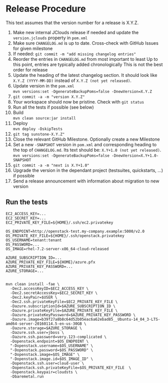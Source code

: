# Release Procedure

This text assumes that the version number for a release is X.Y.Z.

1. Make new internal JClouds release
   if needed and update the `version.jclouds` property in `pom.xml`
1. Make sure `CHANGELOG.md` is up to date. Cross-check with GitHub Issues
   for given milestone
1. If needed: `git commit -m "add missing changelog entries"`
1. Reorder the entries in `CHANGELOG.md` from most important to least
   Up to this point, entries are typically added chronologically
   This is not the best order for release
1. Update the heading of the latest changelog section.
   It should look like `X.Y.Z (YYYY-MM-DD)` instead of
   `X.Y.Z (not yet released)`.
1. Update version in the `pom.xml`  
   `mvn versions:set -DgenerateBackupPoms=false -DnewVersion=X.Y.Z`
1. `git commit -a -m "version X.Y.Z"`
1. Your workspace should now be pristine. Check with `git status`
1. Run all the tests if possible (see below)  
1. Build  
   `mvn clean source:jar install`
1. Deploy  
   `mvn deploy -DskipTests`
1. `git tag sunstone-X.Y.Z"`
1. Close the relevant GitHub Milestone. Optionally create a new Milestone
1. Set a new `-SNAPSHOT` version in `pom.xml` and corresponding heading to the top of `CHANGELOG.md`.
   Its text should be: `X.Y+1.0 (not yet released)`.  
   `mvn versions:set -DgenerateBackupPoms=false -DnewVersion=X.Y+1.0-SNAPSHOT`
1. `git commit -a -m "next is X.Y+1.0"`
1. Upgrade the version in the dependant project (testsuites, quickstarts, ...) if possible
1. Send a release announcement with information about migration to new version

## Run the tests

```
EC2_ACCESS_KEY=...
EC2_SECRET_KEY=...
EC2_PRIVATE_KEY_FILE=${HOME}/.ssh/ec2.privatekey

OS_ENDPOINT=http://openstack-test.my-company.example:5000/v2.0
OS_PRIVATE_KEY_FILE=${HOME}/.ssh/openstack.privatekey
OS_USERNAME=tenant:tenant
OS_PASSWORD=...
OS_IMAGE=rhel-7.2-server-x86_64-cloud-released

AZURE_SUBSCRIPTION_ID=...
AZURE_PRIVATE_KEY_FILE=${HOME}/azure.pfx
AZURE_PRIVATE_KEY_PASSWORD=...
AZURE_STORAGE=...


mvn clean install -fae \
  -Dec2.accessKeyID=$EC2_ACCESS_KEY \
  -Dec2.secretAccessKey=$EC2_SECRET_KEY \
  -Dec2.keyPair=$USER \
  -Dec2.ssh.privateKeyFile=$EC2_PRIVATE_KEY_FILE \
  -Dazure.subscriptionId=$AZURE_SUBSCRIPTION_ID \
  -Dazure.privateKeyFile=$AZURE_PRIVATE_KEY_FILE \
  -Dazure.privateKeyPassword=$AZURE_PRIVATE_KEY_PASSWORD \
  -Dazure.image=b39f27a8b8c64d52b05eac6a62ebad85__Ubuntu-14_04_3-LTS-amd64-server-20160114.5-en-us-30GB \
  -Dazure.storage=$AZURE_STORAGE \
  -Dazure.ssh.user=jboss \
  -Dazure.ssh.password=very.123-complicated \
  -Dopenstack.endpoint=$OS_ENDPOINT \
  "-Dopenstack.username=$OS_USERNAME" \
  "-Dopenstack.password=$OS_PASSWORD" \
  "-Dopenstack.image=$OS_IMAGE" \
  "-Dopenstack.image.id=$OS_IMAGE_ID" \
  -Dopenstack.ssh.user=cloud-user \
  -Dopenstack.ssh.privateKeyFile=$OS_PRIVATE_KEY_FILE  \
  -Dopenstack.keypair=cloudsts \
  -Dbaremetal.run
```

